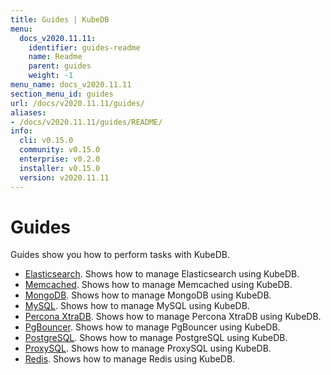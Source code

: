 ```yaml
---
title: Guides | KubeDB
menu:
  docs_v2020.11.11:
    identifier: guides-readme
    name: Readme
    parent: guides
    weight: -1
menu_name: docs_v2020.11.11
section_menu_id: guides
url: /docs/v2020.11.11/guides/
aliases:
- /docs/v2020.11.11/guides/README/
info:
  cli: v0.15.0
  community: v0.15.0
  enterprise: v0.2.0
  installer: v0.15.0
  version: v2020.11.11
---
```


# Guides

Guides show you how to perform tasks with KubeDB.

- [Elasticsearch](/docs/v2020.11.11/guides/elasticsearch/README). Shows how to manage Elasticsearch using KubeDB.
- [Memcached](/docs/v2020.11.11/guides/memcached/README). Shows how to manage Memcached using KubeDB.
- [MongoDB](/docs/v2020.11.11/guides/mongodb/README). Shows how to manage MongoDB using KubeDB.
- [MySQL](/docs/v2020.11.11/guides/mysql/README). Shows how to manage MySQL using KubeDB.
- [Percona XtraDB](/docs/v2020.11.11/guides/percona-xtradb/README). Shows how to manage Percona XtraDB using KubeDB.
- [PgBouncer](/docs/v2020.11.11/guides/pgbouncer/README). Shows how to manage PgBouncer using KubeDB.
- [PostgreSQL](/docs/v2020.11.11/guides/postgres/README). Shows how to manage PostgreSQL using KubeDB.
- [ProxySQL](/docs/v2020.11.11/guides/proxysql/README). Shows how to manage ProxySQL using KubeDB.
- [Redis](/docs/v2020.11.11/guides/redis/README). Shows how to manage Redis using KubeDB.
